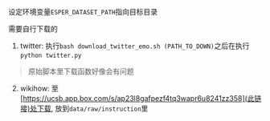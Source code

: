 设定环境变量`ESPER_DATASET_PATH`指向目标目录

需要自行下载的
1. twitter: 执行`bash download_twitter_emo.sh (PATH_TO_DOWN)`之后在执行`python twitter.py`
> 原始脚本里下载函数好像会有问题

2. wikihow: 至[https://ucsb.app.box.com/s/ap23l8gafpezf4tq3wapr6u8241zz358](此链接)处下载, 放到`data/raw/instruction`里

